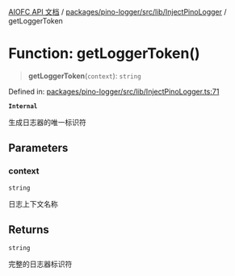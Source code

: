 [AIOFC API 文档](../../../../../../index.md) / [packages/pino-logger/src/lib/InjectPinoLogger](../index.md) / getLoggerToken

# Function: getLoggerToken()

> **getLoggerToken**(`context`): `string`

Defined in: [packages/pino-logger/src/lib/InjectPinoLogger.ts:71](https://github.com/aiofc-nx/aiofc-nx-20250117/blob/67a7c164367a9389d2ffea309275a0822750a8a2/packages/pino-logger/src/lib/InjectPinoLogger.ts#L71)

**`Internal`**

生成日志器的唯一标识符

## Parameters

### context

`string`

日志上下文名称

## Returns

`string`

完整的日志器标识符
